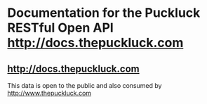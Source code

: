 # Documentation for the Puckluck RESTful Open API http://docs.thepuckluck.com

## http://docs.thepuckluck.com

This data is open to the public and also consumed by http://www.thepuckluck.com
